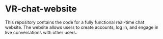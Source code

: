 # VR-chat-website
This repository contains the code for a fully functional real-time chat website. The website allows users to create accounts, log in, and engage in live conversations with other users.
